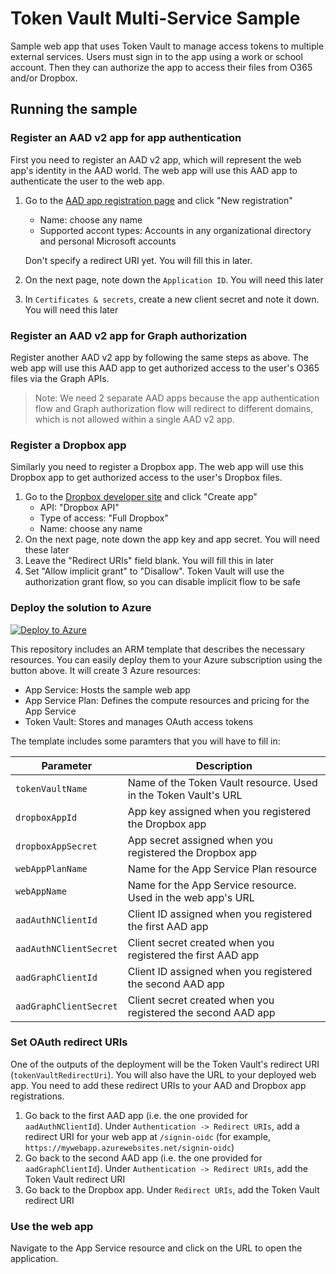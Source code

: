 # Token Vault Multi-Service Sample
Sample web app that uses Token Vault to manage access tokens to multiple external services. Users must sign in to the app using a work or school account. Then they can authorize the app to access their files from O365 and/or Dropbox.

## Running the sample

### Register an AAD v2 app for app authentication
First you need to register an AAD v2 app, which will represent the web app's identity in the AAD world. The web app will use this AAD app to authenticate the user to the web app.

1. Go to the [AAD app registration page](https://ms.portal.azure.com/#blade/Microsoft_AAD_IAM/ActiveDirectoryMenuBlade/RegisteredAppsPreview) and click "New registration"
    - Name: choose any name
    - Supported accont types: Accounts in any organizational directory and personal Microsoft accounts

    Don't specify a redirect URI yet. You will fill this in later.
1. On the next page, note down the `Application ID`. You will need this later
1. In `Certificates & secrets`, create a new client secret and note it down. You will need this later

### Register an AAD v2 app for Graph authorization

Register another AAD v2 app by following the same steps as above. The web app will use this AAD app to get authorized access to the user's O365 files via the Graph APIs.

> Note: We need 2 separate AAD apps because the app authentication flow and Graph authorization flow will redirect to different domains, which is not allowed within a single AAD v2 app.

### Register a Dropbox app
Similarly you need to register a Dropbox app. The web app will use this Dropbox app to get authorized access to the user's Dropbox files.
1. Go to the [Dropbox developer site](https://www.dropbox.com/developers/apps) and click "Create app"
    - API: "Dropbox API"
    - Type of access: "Full Dropbox"
    - Name: choose any name
1. On the next page, note down the app key and app secret. You will need these later
1. Leave the "Redirect URIs" field blank. You will fill this in later
1. Set "Allow implicit grant" to "Disallow". Token Vault will use the authorization grant flow, so you can disable implicit flow to be safe

### Deploy the solution to Azure

[![Deploy to Azure](https://azuredeploy.net/deploybutton.png)](https://azuredeploy.net/)

This repository includes an ARM template that describes the necessary resources. You can easily deploy them to your Azure subscription using the button above. It will create 3 Azure resources:
- App Service: Hosts the sample web app
- App Service Plan: Defines the compute resources and pricing for the App Service
- Token Vault: Stores and manages OAuth access tokens

The template includes some paramters that you will have to fill in:

Parameter               | Description
----------------------- | ------------------------------------------------------------------
`tokenVaultName`        | Name of the Token Vault resource. Used in the Token Vault's URL
`dropboxAppId`          | App key assigned when you registered the Dropbox app
`dropboxAppSecret`      | App secret assigned when you registered the Dropbox app
`webAppPlanName`        | Name for the App Service Plan resource
`webAppName`            | Name for the App Service resource. Used in the web app's URL
`aadAuthNClientId`      | Client ID assigned when you registered the first AAD app
`aadAuthNClientSecret`  | Client secret created when you registered the first AAD app
`aadGraphClientId`      | Client ID assigned when you registered the second AAD app
`aadGraphClientSecret`  | Client secret created when you registered the second AAD app


### Set OAuth redirect URIs
One of the outputs of the deployment will be the Token Vault's redirect URI (`tokenVaultRedirectUri`). You will also have the URL to your deployed web app. You need to add these redirect URIs to your AAD and Dropbox app registrations.

1. Go back to the first AAD app (i.e. the one provided for `aadAuthNClientId`). Under `Authentication -> Redirect URIs`, add a redirect URI for your web app at `/signin-oidc` (for example, `https://mywebapp.azurewebsites.net/signin-oidc`)
1. Go back to the second AAD app (i.e. the one provided for `aadGraphClientId`). Under `Authentication -> Redirect URIs`, add the Token Vault redirect URI
1. Go back to the Dropbox app. Under `Redirect URIs`, add the Token Vault redirect URI


### Use the web app
Navigate to the App Service resource and click on the URL to open the application.
